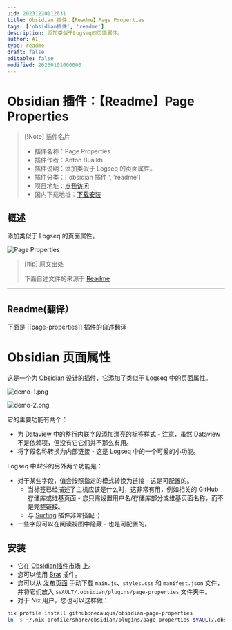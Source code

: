 ```yaml
---
uid: 20231220112631
title: Obsidian 插件：【Readme】Page Properties
tags: ['obsidian插件', 'readme']
description: 添加类似于Logseq的页面属性。
author: AI
type: readme
draft: false
editable: false
modified: 20230101000000
---
```


# Obsidian 插件：【Readme】Page Properties

> [!Note] 插件名片
> - 插件名称：Page Properties
> - 插件作者：Anton Bualkh
> - 插件说明：添加类似于 Logseq 的页面属性。
> - 插件分类：['obsidian 插件 ', 'readme']
> - 项目地址：[点我访问](https://github.com/necauqua/obsidian-page-properties)
> - 国内下载地址：[下载安装](https://pkmer.cn/products/plugin/pluginMarket/?page-properties)

## 概述

添加类似于 Logseq 的页面属性。

![Page Properties](https://cdn.pkmer.cn/covers/page-properties.png!pkmer)

> [!tip] 原文出处
>
>下面自述文件的来源于 [Readme](https://ghproxy.net/https://raw.githubusercontent.com/necauqua/obsidian-page-properties/main/README.md)

---

## Readme(翻译）

下面是 [[page-properties]] 插件的自述翻译

# Obsidian 页面属性

这是一个为 [Obsidian](https://obsidian.md) 设计的插件，它添加了类似于 Logseq 中的页面属性。

![demo-1.png](https://cdn.pkmer.cn/covers/page-properties_1_0.png!pkmer)

![demo-2.png](https://cdn.pkmer.cn/covers/page-properties_1_1.png!pkmer)

它的主要功能有两个：

- 为 [Dataview](https://github.com/blacksmithgu/obsidian-dataview) 中的整行内联字段添加漂亮的标签样式 - 注意，虽然 Dataview 不是依赖项，但没有它它们并不那么有用。
- 将字段名称转换为内部链接 - 这是 Logseq 中的一个可爱的小功能。

Logseq 中*缺少*的另外两个功能是：

- 对于某些字段，值会按照指定的模式转换为链接 - 这是可配置的。
	- 当标签已经描述了主机应该是什么时，这非常有用，例如相关的 GitHub 存储库或维基页面 - 您只需设置用户名/存储库部分或维基页面名称，而不是完整链接。
	- 与 [Surfing](https://obsidian.md/plugins?id=surfing) 插件非常搭配 :)
- 一些字段可以在阅读视图中隐藏 - 也是可配置的。

## 安装

- 它在 [Obsidian插件市场](https://obsidian.md/plugins?id=page-properties) 上。
- 您可以使用 [Brat](https://github.com/TfTHacker/obsidian42-brat) 插件。
- 您可以从 [发布页面](https://github.com/necauqua/obsidian-page-properties/releases) 手动下载 `main.js`、`styles.css` 和 `manifest.json` 文件，并将它们放入 `$VAULT/.obsidian/plugins/page-properties` 文件夹中。
- 对于 Nix 用户，您也可以这样做：

```bash
nix profile install github:necauqua/obsidian-page-properties
ln -s ~/.nix-profile/share/obsidian/plugins/page-properties $VAULT/.obsidian/plugins/page-properties
```